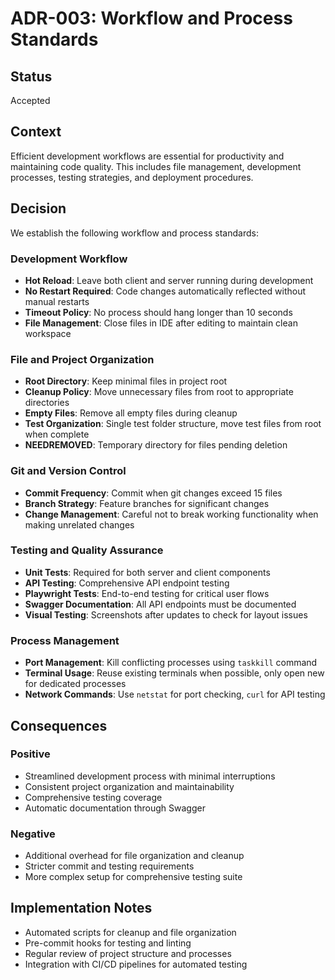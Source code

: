 # ADR-003: Workflow and Process Standards

## Status

Accepted

## Context

Efficient development workflows are essential for productivity and maintaining code quality. This includes file management, development processes, testing strategies, and deployment procedures.

## Decision

We establish the following workflow and process standards:

### Development Workflow

- **Hot Reload**: Leave both client and server running during development
- **No Restart Required**: Code changes automatically reflected without manual restarts
- **Timeout Policy**: No process should hang longer than 10 seconds
- **File Management**: Close files in IDE after editing to maintain clean workspace

### File and Project Organization

- **Root Directory**: Keep minimal files in project root
- **Cleanup Policy**: Move unnecessary files from root to appropriate directories
- **Empty Files**: Remove all empty files during cleanup
- **Test Organization**: Single test folder structure, move test files from root when complete
- **NEEDREMOVED**: Temporary directory for files pending deletion

### Git and Version Control

- **Commit Frequency**: Commit when git changes exceed 15 files
- **Branch Strategy**: Feature branches for significant changes
- **Change Management**: Careful not to break working functionality when making unrelated changes

### Testing and Quality Assurance

- **Unit Tests**: Required for both server and client components
- **API Testing**: Comprehensive API endpoint testing
- **Playwright Tests**: End-to-end testing for critical user flows
- **Swagger Documentation**: All API endpoints must be documented
- **Visual Testing**: Screenshots after updates to check for layout issues

### Process Management

- **Port Management**: Kill conflicting processes using `taskkill` command
- **Terminal Usage**: Reuse existing terminals when possible, only open new for dedicated processes
- **Network Commands**: Use `netstat` for port checking, `curl` for API testing

## Consequences

### Positive

- Streamlined development process with minimal interruptions
- Consistent project organization and maintainability
- Comprehensive testing coverage
- Automatic documentation through Swagger

### Negative

- Additional overhead for file organization and cleanup
- Stricter commit and testing requirements
- More complex setup for comprehensive testing suite

## Implementation Notes

- Automated scripts for cleanup and file organization
- Pre-commit hooks for testing and linting
- Regular review of project structure and processes
- Integration with CI/CD pipelines for automated testing

